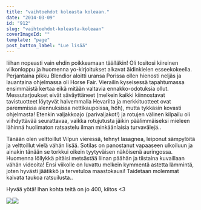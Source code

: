 ```yaml
---
title: "vaihtoehdot koleasta koleaan."
date: "2014-03-09"
id: "912"
slug: "vaihtoehdot-koleasta-koleaan"
coverImageId: ""
template: "page"
post_button_label: "Lue lisää"
---
```


Iiihan nopeasti vain ehdin poikkeamaan täälläkin! Oli tositosi kiireinen viikonloppu ja huomenna yo-kirjoitukset alkavat äidinkielen esseekokeella. Perjantaina pikku Blendior aloitti uransa Porissa ollen hienosti neljäs ja lauantaina ohjelmassa oli Horse Fair. Vierailin kyseisessä tapahtumassa ensimmäistä kertaa eikä mitään valtavia ennakko-odotuksia ollut. Messutarjoukset eivät säväyttäneet (melkein kaikki kiinnostavat tavistuotteet löytyvät halvemmalla Hevarilta ja merkkituotteet ovat paremmissa alennuksissa nettikaupoissa, höh), mutta tykkäsin kovasti ohjelmasta! Etenkin valjakkoajo (parivaljakot!) ja rotujen välinen kilpailu oli viihdyttävää seurattavaa, vaikka rotujutusta jäikin päälimmäiseksi mieleen lähinnä huolimaton ratsastelu ilman minkäänlaisia turvavälejä..  
  
Tänään olen velttoillut Vilpun vieressä, tehnyt lasagnea, leiponut sämpylöitä ja velttoillut vielä vähän lisää. Sotilas on panostanut vapaaseen ulkoiluun ja ainakin tänään se torkkui oikein tyytyväisen näköisenä auringossa. Huomenna löllykkä pitäisi metsästää liinan päähän ja tiistaina kuvaillaan vähän videoita! Ensi viikolle on luvattu melkein kymmentä astetta lämmintä, joten hyvästi jäätikkö ja tervetuloa maastokausi! Taidetaan molemmat kaivata taukoa ratsuilusta..  
  
Hyvää yötä! Ihan kohta teitä on jo 400, kiitos <3

  

[![](images/blendior.png)](http://1.bp.blogspot.com/-WOxbTaOrflg/UxzLnUUHLBI/AAAAAAAAIDQ/mmy9H6b9xNM/s1600/blendior.png)[![](images/tupsut.png)](http://3.bp.blogspot.com/-jHUGnIiGXmQ/UxzLnnoOuLI/AAAAAAAAIDU/LXidBJGe1ZE/s1600/tupsut.png)
